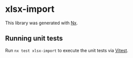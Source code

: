 # xlsx-import

This library was generated with [Nx](https://nx.dev).

## Running unit tests

Run `nx test xlsx-import` to execute the unit tests via [Vitest](https://vitest.dev/).
